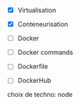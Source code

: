- [X] Virtualisation
- [X] Conteneurisation
- [ ] Docker
- [ ] Docker commands
- [ ] Dockerfile
- [ ] DockerHub


choix de techno: node